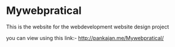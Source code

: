 # Mywebpratical
 This is the website for the webdevelopment website design project
 
 you can view using this link:- http://pankajan.me/Mywebpratical/
